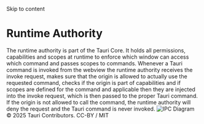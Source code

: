 Skip to content
# Runtime Authority
The runtime authority is part of the Tauri Core. It holds all permissions, capabilities and scopes at runtime to enforce which window can access which command and passes scopes to commands.
Whenever a Tauri command is invoked from the webview the runtime authority receives the invoke request, makes sure that the origin is allowed to actually use the requested command, checks if the origin is part of capabilities and if scopes are defined for the command and applicable then they are injected into the invoke request, which is then passed to the proper Tauri command.
If the origin is not allowed to call the command, the runtime authority will deny the request and the Tauri command is never invoked.
![IPC Diagram](https://v2.tauri.app/_astro/runtime-authority.97JqQbdT_Z1dGshU.svg)
© 2025 Tauri Contributors. CC-BY / MIT
